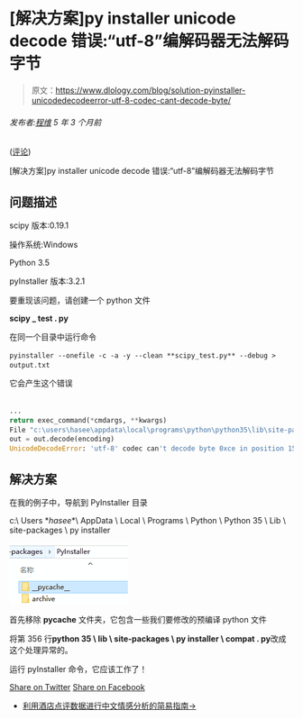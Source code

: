 # [解决方案]py installer unicode decode 错误:“utf-8”编解码器无法解码字节

> 原文：<https://www.dlology.com/blog/solution-pyinstaller-unicodedecodeerror-utf-8-codec-cant-decode-byte/>

###### 发布者:[程维](/blog/author/Chengwei/) 5 年 3 个月前

([评论](/blog/solution-pyinstaller-unicodedecodeerror-utf-8-codec-cant-decode-byte/#disqus_thread))

[解决方案]py installer unicode decode 错误:“utf-8”编解码器无法解码字节

## **问题描述**

scipy 版本:0.19.1

操作系统:Windows

Python 3.5

pyInstaller 版本:3.2.1

要重现该问题，请创建一个 python 文件

**scipy _ test . py**

在同一个目录中运行命令

`pyinstaller --onefile -c -a -y --clean **scipy_test.py** --debug > output.txt`

它会产生这个错误

```py

...
return exec_command(*cmdargs, **kwargs)
File "c:\users\hasee\appdata\local\programs\python\python35\lib\site-packages\PyInstaller\compat.py", line 356, in exec_command
out = out.decode(encoding)
UnicodeDecodeError: 'utf-8' codec can't decode byte 0xce in position 151: invalid continuation byte
```

## **解决方案**

在我的例子中，导航到 PyInstaller 目录

c:\ Users \**hasee**\ AppData \ Local \ Programs \ Python \ Python 35 \ Lib \ site-packages \ py installer

![PyInstaller](img/9ded0f6424c5db5df096a12643637883.png)

首先移除 __pycache__ 文件夹，它包含一些我们要修改的预编译 python 文件

将第 356 行**python 35 \ lib \ site-packages \ py installer \ compat . py**改成这个处理异常的。

运行 pyInstaller 命令，它应该工作了！

[Share on Twitter](https://twitter.com/intent/tweet?url=https%3A//www.dlology.com/blog/solution-pyinstaller-unicodedecodeerror-utf-8-codec-cant-decode-byte/&text=%5BSolution%5D%20Pyinstaller%20UnicodeDecodeError%3A%20%27utf-8%27%20codec%20can%27t%20decode%20byte) [Share on Facebook](https://www.facebook.com/sharer/sharer.php?u=https://www.dlology.com/blog/solution-pyinstaller-unicodedecodeerror-utf-8-codec-cant-decode-byte/)

*   [利用酒店点评数据进行中文情感分析的简易指南→](/blog/tutorial-chinese-sentiment-analysis-with-hotel-review-data/)